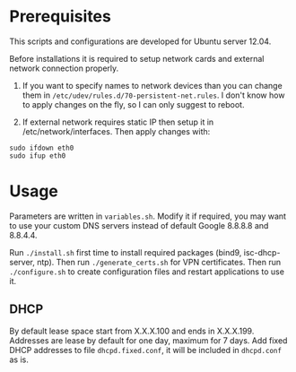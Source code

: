 # Prerequisites

This scripts and configurations are developed for Ubuntu server 12.04.

Before installations it is required to setup network cards and external network connection properly.

1. If you want to specify names to network devices than you can change them in `/etc/udev/rules.d/70-persistent-net.rules`. I don't know how to apply changes on the fly, so I can only suggest to reboot.

2. If external network requires static IP then setup it in /etc/network/interfaces. Then apply changes with:
```
sudo ifdown eth0
sudo ifup eth0
```

# Usage

Parameters are written in `variables.sh`. Modify it if required, you may want to use your custom DNS servers instead of default Google 8.8.8.8 and 8.8.4.4.

Run `./install.sh` first time to install required packages (bind9, isc-dhcp-server, ntp). Then run `./generate_certs.sh` for VPN certificates. Then run `./configure.sh` to create configuration files and restart applications to use it.

## DHCP

By default lease space start from X.X.X.100 and ends in X.X.X.199. Addresses are lease by default for one day, maximum for 7 days. Add fixed DHCP addresses to file `dhcpd.fixed.conf`, it will be included in `dhcpd.conf` as is.


